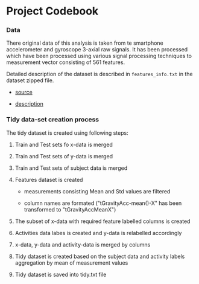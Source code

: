 Project Codebook
==================================================

### Data

There original data of this analysis is taken from te smartphone accelerometer and gyroscope 3-axial raw signals. It has been processed 
which have been processed using various signal processing techniques to measurement vector consisting of 561 features. 

Detailed description of the dataset is described in `features_info.txt` in
the dataset zipped file.

- [source](https://d396qusza40orc.cloudfront.net/getdata%2Fprojectfiles%2FUCI%20HAR%20Dataset.zip) 

- [description](http://archive.ics.uci.edu/ml/datasets/Human+Activity+Recognition+Using+Smartphones)

### Tidy data-set creation process

The tidy dataset is created using following steps:

1. Train and Test sets fo x-data is merged

2. Train and Test sets of y-data is merged

3. Train and Test sets of subject data is merged

4. Features dataset is created 
      + measurements consisting Mean and Std values are filtered 
      
      + column names are formated ("tGravityAcc-mean()-X" has been transformed to "tGravityAccMeanX")

5. The subset of x-data with required feature labelled columns is created

6. Activities data labes is created and y-data is relabelled accordingly

7. x-data, y-data and activity-data is merged by columns 

8. Tidy dataset is created based on the subject data and activity labels aggregation by mean  of measurement values

9. Tidy dataset is saved into tidy.txt file

